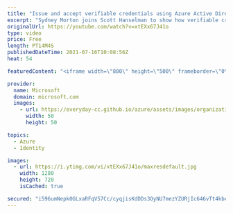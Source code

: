 ```yaml
---
title: "Issue and accept verifiable credentials using Azure Active Directory | Azure Friday"
excerpt: "Sydney Morton joins Scott Hanselman to show how verifiable credentials enable you to own and prove who you are in the digital world. See how to enable decentralized identity through seamless user and developer experiences.  ⏩ 0:00 – Intro ⏩ 0:37 – Overview ⏩ 3:01 – Demo – end user experience ⏩ 6:14 –"
originalUrl: https://youtube.com/watch?v=xtEXx67J41o
type: video
price: Free
length: PT14M4S
publishedDateTime: 2021-07-16T10:08:56Z
heat: 54

featuredContent: "<iframe width=\"800\" height=\"500\" frameborder=\"0\" src=\"https://www.youtube.com/embed/xtEXx67J41o\" allow=\"accelerometer; autoplay; encrypted-media; gyroscope; picture-in-picture\" allowfullscreen></iframe>"

provider:
  name: Microsoft
  domain: microsoft.com
  images:
    - url: https://everyday-cc.github.io/azure/assets/images/organizations/microsoft.com-50x50.jpg
      width: 50
      height: 50

topics:
  - Azure
  - Identity

images:
  - url: https://i.ytimg.com/vi/xtEXx67J41o/maxresdefault.jpg
    width: 1280
    height: 720
    isCached: true

secured: "i596umNepk0GLxaRFqV57Cc/cyqjisKdDDs3OyNU7mezYZURjIc646vTt4kbeAbrw0xwdkQ5jyI4lSJMhHycnijLWRFywIssbozK/Vdu8aFXcpHjg4M69aCEpG1+en/ZuiNtW7ybjUzuemLmOqh8281KJHFq+Hr7zWkUthsCgkz4obDj0LLVt7dH7jrfBIQN0g+NZhVc+LPpdEIRPRmDmgqiDNCx2P2MCxav5ELN0ungatjgh4/3BxhQD2mXHBe5ZcuT8KNoyPvK+IELsPle1MW2xFWbi8dRPNOttDJxWbfFkFhBMuxmI2KE7TWXINkrc6EO3+mGZMKhswNsso0rY73gPs6ddQA8oOsvIbV+pcc2zYEj+bvDyo68vHuJ7LREW8LDkj7N5u9ge55GORSuqAwKyx8Sjkw/BfitzN9+tmE=;GH2Qoj7UXbtYJkf8oE29EQ=="
---
```


